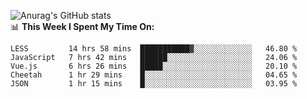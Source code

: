 
![Anurag's GitHub stats](https://github-readme-stats.vercel.app/api?username=supergczh&show_icons=true&theme=radical)
<br />
📊 **This Week I Spent My Time On:**

<!--START_SECTION:waka-->
```text
LESS         14 hrs 58 mins  ███████████▓░░░░░░░░░░░░░   46.80 % 
JavaScript   7 hrs 42 mins   ██████░░░░░░░░░░░░░░░░░░░   24.06 % 
Vue.js       6 hrs 26 mins   █████░░░░░░░░░░░░░░░░░░░░   20.10 % 
Cheetah      1 hr 29 mins    █░░░░░░░░░░░░░░░░░░░░░░░░   04.65 % 
JSON         1 hr 15 mins    █░░░░░░░░░░░░░░░░░░░░░░░░   03.95 % 
```
<!--END_SECTION:waka-->
